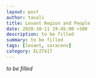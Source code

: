 ```yaml
---
layout: post
author: tasali
title: Levant Region and People
date: 2020-10-11 19:45:00 +300
description: to be filled
summary: to be filled
tags: [levant, saracens]
category: ELIT417 
---
```

_to be filled_
